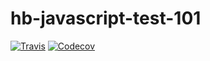 # hb-javascript-test-101
[![Travis](https://img.shields.io/travis/vanessamontesb/hb-javascript-test-101.svg)](https://travis-ci.org/andrscrrn/hb-javascript-test-101)
[![Codecov](https://codecov.io/gh/vanessamontesb/hb-javascript-test-101/branch/master/graph/badge.svg)](https://codecov.io/gh/andrscrrn/hb-javascript-test-101)